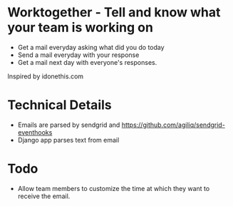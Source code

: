 Worktogether - Tell and know what your team is working on
============================================================

* Get a mail everyday asking what did you do today
* Send a mail everyday with your response
* Get a mail next day with everyone's responses.

Inspired by idonethis.com

Technical Details
====================

* Emails are parsed by sendgrid and https://github.com/agiliq/sendgrid-eventhooks
* Django app parses text from email

Todo
=====================

* Allow team members to customize the time at which they want to receive the email.
